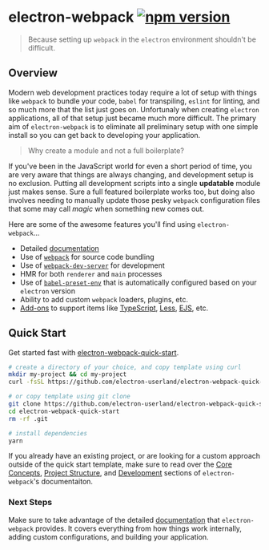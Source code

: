 # electron-webpack [![npm version](https://img.shields.io/npm/v/electron-webpack.svg)](https://npmjs.org/package/electron-webpack)

> Because setting up `webpack` in the `electron` environment shouldn't be difficult.

## Overview
Modern web development practices today require a lot of setup with things like `webpack` to bundle your code, `babel` for transpiling, `eslint` for linting, and so much more that the list just goes on. Unfortunaly when creating `electron` applications, all of that setup just became much more difficult. The primary aim of `electron-webpack` is to eliminate all preliminary setup with one simple install so you can get back to developing your application.

> Why create a module and not a full boilerplate?

If you've been in the JavaScript world for even a short period of time, you are very aware that things are always changing, and development setup is no exclusion. Putting all development scripts into a single **updatable** module just makes sense. Sure a full featured boilerplate works too, but doing also involves needing to manually update those pesky `webpack` configuration files that some may call *magic* when something new comes out.

Here are some of the awesome features you'll find using `electron-webpack`...

* Detailed [documentation](https://webpack.electron.build)
* Use of [`webpack`](https://webpack.js.org/) for source code bundling
* Use of [`webpack-dev-server`](https://github.com/webpack/webpack-dev-server) for development
* HMR for both `renderer` and `main` processes
* Use of [`babel-preset-env`](https://github.com/babel/babel-preset-env) that is automatically configured based on your `electron` version
* Ability to add custom `webpack` loaders, plugins, etc.
* [Add-ons](https://webpack.electron.build/add-ons) to support items like [TypeScript](http://www.typescriptlang.org/), [Less](http://lesscss.org/), [EJS](http://www.embeddedjs.com/), etc.

## Quick Start
Get started fast with [electron-webpack-quick-start](https://github.com/electron-userland/electron-webpack-quick-start).
```bash
# create a directory of your choice, and copy template using curl
mkdir my-project && cd my-project
curl -fsSL https://github.com/electron-userland/electron-webpack-quick-start/archive/master.tar.gz | tar -xz --strip-components 1

# or copy template using git clone
git clone https://github.com/electron-userland/electron-webpack-quick-start.git
cd electron-webpack-quick-start
rm -rf .git

# install dependencies
yarn
```

If you already have an existing project, or are looking for a custom approach outside of the quick start template, make sure to read over the [Core Concepts](https://webpack.electron.build/core-concepts), [Project Structure](https://webpack.electron.build/project-structure), and [Development](https://webpack.electron.build/development) sections of `electron-webpack`'s documentaiton.

### Next Steps
Make sure to take advantage of the detailed [documentation](https://webpack.electron.build) that `electron-webpack` provides. It covers everything from how things work internally, adding custom configurations, and building your application.
